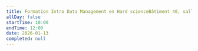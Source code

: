```yaml
---
title: Formation Intro Data Management en Hard scienceBâtiment 40, salle de formation; Bibliothèque Beaulieu
allDay: false
startTime: 10:00
endTime: 12:00
date: 2026-01-13
completed: null
---
```

